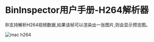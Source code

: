 # BinInspector用户手册-H264解析器

BI支持解析H264视频数据,如果该帧可以渲染出一张图片,则会显示预览图。

![mac h264](../screenshots/mac_h264.png)
